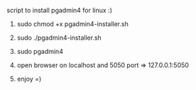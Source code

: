 
script to install pgadmin4 for linux :)

1. sudo chmod +x pgadmin4-installer.sh
2. sudo ./pgadmin4-installer.sh

3. sudo pgadmin4
4. open browser on localhost and 5050 port => 127.0.0.1:5050
5. enjoy =)
